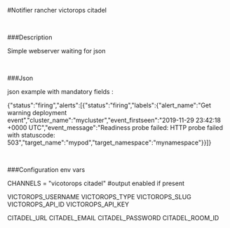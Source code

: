 #Notifier rancher victorops citadel

<br>

###Description

Simple webserver waiting for json

<br>

###Json

json example with mandatory fields :

{"status":"firing","alerts":[{"status":"firing","labels":{"alert_name":"Get warning deployment event","cluster_name":"mycluster","event_firstseen":"2019-11-29 23:42:18 +0000 UTC","event_message":"Readiness probe failed: HTTP probe failed with statuscode: 503","target_name":"mypod","target_namespace":"mynamespace"}}]}

<br>

###Configuration env vars


CHANNELS = "vicotorops citadel" #output enabled if present

VICTOROPS_USERNAME
VICTOROPS_TYPE
VICTOROPS_SLUG
VICTOROPS_API_ID
VICTOROPS_API_KEY

CITADEL_URL
CITADEL_EMAIL
CITADEL_PASSWORD
CITADEL_ROOM_ID